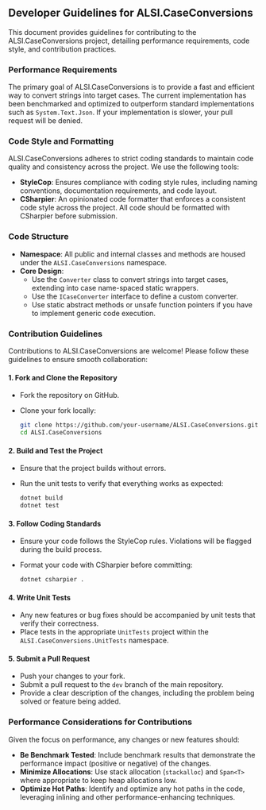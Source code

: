 ## Developer Guidelines for ALSI.CaseConversions

This document provides guidelines for contributing to the ALSI.CaseConversions project, detailing performance requirements, code style, and contribution practices.

### Performance Requirements

The primary goal of ALSI.CaseConversions is to provide a fast and efficient way to convert strings into target cases. The current implementation has been benchmarked and optimized to outperform standard implementations such as `System.Text.Json`. If your implementation is slower, your pull request will be denied.

### Code Style and Formatting

ALSI.CaseConversions adheres to strict coding standards to maintain code quality and consistency across the project. We use the following tools:

- **StyleCop**: Ensures compliance with coding style rules, including naming conventions, documentation requirements, and code layout.
- **CSharpier**: An opinionated code formatter that enforces a consistent code style across the project. All code should be formatted with CSharpier before submission.

### Code Structure

- **Namespace**: All public and internal classes and methods are housed under the `ALSI.CaseConversions` namespace.
- **Core Design**:
  - Use the `Converter` class to convert strings into target cases, extending into case name-spaced static wrappers.
  - Use the `ICaseConverter` interface to define a custom converter.
  - Use static abstract methods or unsafe function pointers if you have to implement generic code execution.

### Contribution Guidelines

Contributions to ALSI.CaseConversions are welcome! Please follow these guidelines to ensure smooth collaboration:

#### 1. **Fork and Clone the Repository**

- Fork the repository on GitHub.
- Clone your fork locally:

     ```bash
     git clone https://github.com/your-username/ALSI.CaseConversions.git
     cd ALSI.CaseConversions
     ```

#### 2. **Build and Test the Project**

- Ensure that the project builds without errors.
- Run the unit tests to verify that everything works as expected:

     ```bash
     dotnet build
     dotnet test
     ```

#### 3. **Follow Coding Standards**

- Ensure your code follows the StyleCop rules. Violations will be flagged during the build process.
- Format your code with CSharpier before committing:

     ```bash
     dotnet csharpier .
     ```

#### 4. **Write Unit Tests**

- Any new features or bug fixes should be accompanied by unit tests that verify their correctness.
- Place tests in the appropriate `UnitTests` project within the `ALSI.CaseConversions.UnitTests` namespace.

#### 5. **Submit a Pull Request**

- Push your changes to your fork.
- Submit a pull request to the `dev` branch of the main repository.
- Provide a clear description of the changes, including the problem being solved or feature being added.

### Performance Considerations for Contributions

Given the focus on performance, any changes or new features should:

- **Be Benchmark Tested**: Include benchmark results that demonstrate the performance impact (positive or negative) of the changes.
- **Minimize Allocations**: Use stack allocation (`stackalloc`) and `Span<T>` where appropriate to keep heap allocations low.
- **Optimize Hot Paths**: Identify and optimize any hot paths in the code, leveraging inlining and other performance-enhancing techniques.
